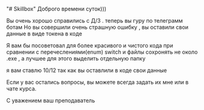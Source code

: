 "# Skillbox" 
Доброго времени суток)))

Вы очень хорошо справились с Д/З . теперь вы гуру по телеграмм ботам Но вы совершили очень страшную ошибку , вы оставили свои данные в виде токена в коде

Я вам бы посоветовал для более красивого и чистого кода при сравнении с перечеслениями(enum) switch и файлы сохронять не около .exe , а лучшее для этого выделить отдельную папку

я вам ставлю 10/12 так как вы оставлили в коде свои данные

Если у вас остались вопросы, вы можете всегда задать их мне или в чате курса.

С уважением ваш преподаватель

